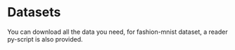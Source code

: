 # Datasets

You can download all the data you need, for fashion-mnist dataset, a reader py-script is also provided.
